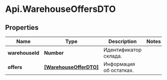 # Api.WarehouseOffersDTO

## Properties

Name | Type | Description | Notes
------------ | ------------- | ------------- | -------------
**warehouseId** | **Number** | Идентификатор склада. | 
**offers** | [**[WarehouseOfferDTO]**](WarehouseOfferDTO.md) | Информация об остатках. | 


